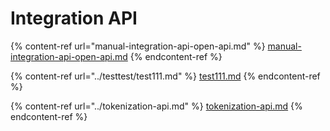 # Integration API

{% content-ref url="manual-integration-api-open-api.md" %}
[manual-integration-api-open-api.md](manual-integration-api-open-api.md)
{% endcontent-ref %}

{% content-ref url="../testtest/test111.md" %}
[test111.md](../testtest/test111.md)
{% endcontent-ref %}

{% content-ref url="../tokenization-api.md" %}
[tokenization-api.md](../tokenization-api.md)
{% endcontent-ref %}
